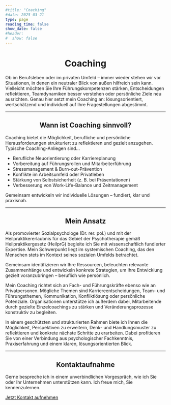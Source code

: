 ```yaml
---
#title: "Coaching"
#date: 2025-03-21
type: page
reading_time: false
show_date: false
#header:
#  show: false
---
```


<style>
  .article-container {
    max-width: 800px;
    margin: auto;
    font-size: 0.5rem;
    line-height: 1.2;
  }
</style>


<h1 style="text-align: center;">Coaching</h1>


Ob im Berufsleben oder im privaten Umfeld – immer wieder stehen wir vor Situationen, in denen ein neutraler Blick von außen hilfreich sein kann. Vielleicht möchten Sie Ihre Führungskompetenzen stärken, Entscheidungen reflektieren, Teamdynamiken besser verstehen oder persönliche Ziele neu ausrichten. Genau hier setzt mein Coaching an: lösungsorientiert, wertschätzend und individuell auf Ihre Fragestellungen abgestimmt.

---

<h2 style="text-align: center;">Wann ist Coaching sinnvoll?</h2>

Coaching bietet die Möglichkeit, berufliche und persönliche Herausforderungen strukturiert zu reflektieren und gezielt anzugehen.  
Typische Coaching-Anliegen sind...

- Berufliche Neuorientierung oder Karriereplanung
- Vorbereitung auf Führungsrollen und Mitarbeiterführung
- Stressmanagement & Burn-out-Prävention
- Konflikte im Arbeitsumfeld oder Privatleben
- Stärkung von Selbstsicherheit (z. B. bei Präsentationen)
- Verbesserung von Work-Life-Balance und Zeitmanagement

Gemeinsam entwickeln wir individuelle Lösungen – fundiert, klar und praxisnah.

---

<h2 style="text-align: center;">Mein Ansatz</h2>

Als promovierter Sozialpsychologe (Dr. rer. pol.) und mit der Heilpraktikererlaubnis für das Gebiet der Psychotherapie gemäß Heilpraktikergesetz (HeilprG) begleite ich Sie mit wissenschaftlich fundierter Expertise. Mein Schwerpunkt liegt im systemischen Coaching, das den Menschen stets im Kontext seines sozialen Umfelds betrachtet.

Gemeinsam identifizieren wir Ihre Ressourcen, beleuchten relevante Zusammenhänge und entwickeln konkrete Strategien, um Ihre Entwicklung gezielt voranzubringen – beruflich wie persönlich.

Mein Coaching richtet sich an Fach- und Führungskräfte ebenso wie an Privatpersonen. Mögliche Themen sind Karriereentscheidungen, Team- und Führungsthemen, Kommunikation, Konfliktlösung oder persönliche Potenziale. Organisationen unterstütze ich außerdem dabei, Mitarbeitende durch gezielte Einzelcoachings zu stärken und Veränderungsprozesse konstruktiv zu begleiten.

In einem geschützten und strukturierten Rahmen biete ich Ihnen die Möglichkeit, Perspektiven zu erweitern, Denk- und Handlungsmuster zu reflektieren und konkrete nächste Schritte zu erarbeiten. Dabei profitieren Sie von einer Verbindung aus psychologischer Fachkenntnis, Praxiserfahrung und einem klaren, lösungsorientierten Blick.

---

<h2 style="text-align: center;">Kontaktaufnahme</h2>

Gerne bespreche ich in einem unverbindlichen Vorgespräch, wie ich Sie oder Ihr Unternehmen unterstützen kann. Ich freue mich, Sie kennenzulernen.

<p>
  <a href="mailto:coaching@sebastiansiuda.com" class="btn btn-primary">
    Jetzt Kontakt aufnehmen
  </a>
</p>

